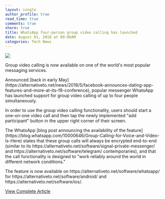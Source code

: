 ```yaml
---
layout: single
author_profile: true
read_time: true
comments: true
share: true
title: WhatsApp four-person group video calling has launched
date: August 01, 2018 at 09:06AM
categories: Tech News
---
```

<img class="align-center" src="%20http://ifttt.com/images/no_image_card.png">
<p>Group video calling is now available on one of the world's most popular messaging services.</p><p>Announced [back in early May](https://alternativeto.net/news/2018/5/facebook-announces-dating-app-features-and-more-at-its-f8-conference), popular messenger WhatsApp has launched support for group video calling of up to four people simultaneously.</p><p>In order to use the group video calling functionality, users should start a one-on-one video call and then tap the newly implemented "add participant" button in the upper right corner of their screen.</p><p>The WhatsApp [blog post announcing the availability of the feature](https://blog.whatsapp.com/10000646/Group-Calling-for-Voice-and-Video-Is-Here) states that these group calls will always be encrypted end-to-end (similar to its https://alternativeto.net/software/signal-private-messenger/ and https://alternativeto.net/software/telegram/ contemporaries), and that the call functionality is designed to "work reliably around the world in different network conditions."</p><p>The feature is now available on https://alternativeto.net/software/whatsapp/ for https://alternativeto.net/software/android/ and https://alternativeto.net/software/ios/.</p>

<a class="btn btn--info" href="https://alternativeto.net/news/2018/8/whatsapp-four-person-group-video-calling-has-launched">View Complete Article</a>